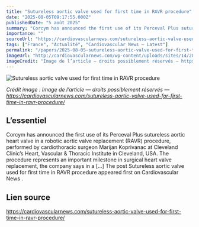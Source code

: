 ```yaml
---
title: "Sutureless aortic valve used for first time in RAVR procedure"
date: "2025-08-05T09:17:55.000Z"
publishedDate: "5 août 2025"
summary: "Corcym has announced the first use of its Perceval Plus sutureless aortic heart valve in a robotic aortic valve replacement (RAVR) procedure, performed by cardiothoracic surgeon Marijan Koprivanac at Cleveland Clinic’s Heart, Vascular &#38; Thoracic Institute in Cleveland, USA. The procedure represents an important milestone in surgical heart valve replacement, the company says in a [&#8230;] The post Sutureless aortic valve used for first time in RAVR procedure appeared first on Cardiovascular News ."
importance: ""
sourceUrl: "https://cardiovascularnews.com/sutureless-aortic-valve-used-for-first-time-in-ravr-procedure/"
tags: ["France", "Actualité", "Cardiovascular News — Latest"]
permalink: "/papers/2025-08-05-sutureless-aortic-valve-used-for-first-time-in-ravr-procedure"
imageUrl: "http://cardiovascularnews.com/wp-content/uploads/sites/14/2020/06/Perceval-766x512-1.jpg"
imageCredit: "Image de l’article — droits possiblement réservés — https://cardiovascularnews.com/sutureless-aortic-valve-used-for-first-time-in-ravr-procedure/"
---
```


![Sutureless aortic valve used for first time in RAVR procedure](http://cardiovascularnews.com/wp-content/uploads/sites/14/2020/06/Perceval-766x512-1.jpg)

*Crédit image : Image de l’article — droits possiblement réservés — https://cardiovascularnews.com/sutureless-aortic-valve-used-for-first-time-in-ravr-procedure/*

## L’essentiel

Corcym has announced the first use of its Perceval Plus sutureless aortic heart valve in a robotic aortic valve replacement (RAVR) procedure, performed by cardiothoracic surgeon Marijan Koprivanac at Cleveland Clinic’s Heart, Vascular &#38; Thoracic Institute in Cleveland, USA. The procedure represents an important milestone in surgical heart valve replacement, the company says in a [&#8230;] The post Sutureless aortic valve used for first time in RAVR procedure appeared first on Cardiovascular News .

## Lien source

https://cardiovascularnews.com/sutureless-aortic-valve-used-for-first-time-in-ravr-procedure/
